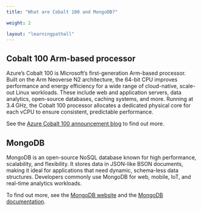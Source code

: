 ```yaml
---
title: "What are Cobalt 100 and MongoDB?"

weight: 2

layout: "learningpathall"
---
```


## Cobalt 100 Arm-based processor

Azure’s Cobalt 100 is Microsoft’s first-generation Arm-based processor. Built on the Arm Neoverse N2 architecture, the 64-bit CPU improves performance and energy efficiency for a wide range of cloud-native, scale-out Linux workloads. These include web and application servers, data analytics, open-source databases, caching systems, and more. Running at 3.4 GHz, the Cobalt 100 processor allocates a dedicated physical core for each vCPU to ensure consistent, predictable performance.

See the [Azure Cobalt 100 announcement blog](https://techcommunity.microsoft.com/blog/azurecompute/announcing-the-preview-of-new-azure-vms-based-on-the-azure-cobalt-100-processor/4146353) to find out more.

## MongoDB

MongoDB is an open-source NoSQL database known for high performance, scalability, and flexibility. It stores data in JSON-like BSON documents, making it ideal for applications that need dynamic, schema-less data structures. Developers commonly use MongoDB for web, mobile, IoT, and real-time analytics workloads. 

To find out more, see the [MongoDB website](https://www.mongodb.com/) and the [MongoDB documentation](https://www.mongodb.com/docs/).
